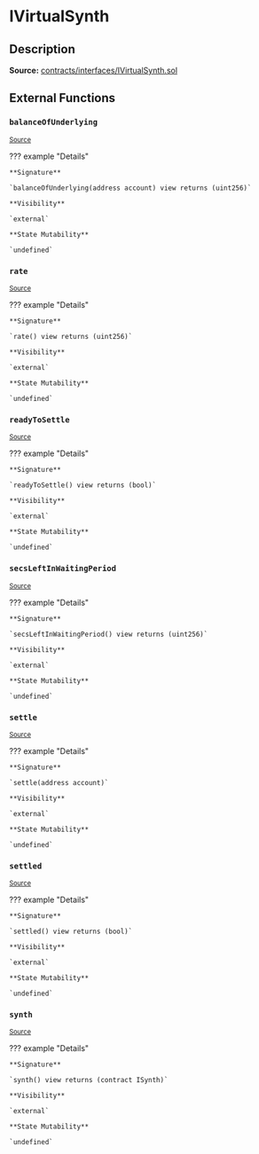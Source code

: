 # IVirtualSynth

## Description

**Source:** [contracts/interfaces/IVirtualSynth.sol](https://github.com/Synthetixio/synthetix/tree/v2.39.3/contracts/interfaces/IVirtualSynth.sol)

## External Functions

### `balanceOfUnderlying`

<sub>[Source](https://github.com/Synthetixio/synthetix/tree/v2.39.3/contracts/interfaces/IVirtualSynth.sol#L8)</sub>

??? example "Details"

    **Signature**

    `balanceOfUnderlying(address account) view returns (uint256)`

    **Visibility**

    `external`

    **State Mutability**

    `undefined`

### `rate`

<sub>[Source](https://github.com/Synthetixio/synthetix/tree/v2.39.3/contracts/interfaces/IVirtualSynth.sol#L10)</sub>

??? example "Details"

    **Signature**

    `rate() view returns (uint256)`

    **Visibility**

    `external`

    **State Mutability**

    `undefined`

### `readyToSettle`

<sub>[Source](https://github.com/Synthetixio/synthetix/tree/v2.39.3/contracts/interfaces/IVirtualSynth.sol#L12)</sub>

??? example "Details"

    **Signature**

    `readyToSettle() view returns (bool)`

    **Visibility**

    `external`

    **State Mutability**

    `undefined`

### `secsLeftInWaitingPeriod`

<sub>[Source](https://github.com/Synthetixio/synthetix/tree/v2.39.3/contracts/interfaces/IVirtualSynth.sol#L14)</sub>

??? example "Details"

    **Signature**

    `secsLeftInWaitingPeriod() view returns (uint256)`

    **Visibility**

    `external`

    **State Mutability**

    `undefined`

### `settle`

<sub>[Source](https://github.com/Synthetixio/synthetix/tree/v2.39.3/contracts/interfaces/IVirtualSynth.sol#L21)</sub>

??? example "Details"

    **Signature**

    `settle(address account)`

    **Visibility**

    `external`

    **State Mutability**

    `undefined`

### `settled`

<sub>[Source](https://github.com/Synthetixio/synthetix/tree/v2.39.3/contracts/interfaces/IVirtualSynth.sol#L16)</sub>

??? example "Details"

    **Signature**

    `settled() view returns (bool)`

    **Visibility**

    `external`

    **State Mutability**

    `undefined`

### `synth`

<sub>[Source](https://github.com/Synthetixio/synthetix/tree/v2.39.3/contracts/interfaces/IVirtualSynth.sol#L18)</sub>

??? example "Details"

    **Signature**

    `synth() view returns (contract ISynth)`

    **Visibility**

    `external`

    **State Mutability**

    `undefined`
